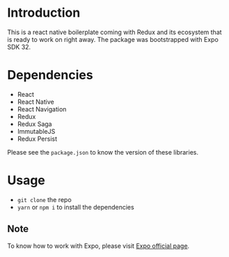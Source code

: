 # Introduction
This is a react native boilerplate coming with Redux and its ecosystem that is ready to work on right away. 
The package was bootstrapped  with Expo SDK 32.   

# Dependencies
* React
* React Native
* React Navigation
* Redux
* Redux Saga
* ImmutableJS
* Redux Persist 

Please see the `package.json` to know the version of these libraries.

# Usage
* `git clone` the repo
* `yarn` or `npm i` to install the dependencies


## Note
To know how to work with Expo, please visit [Expo official page](https://docs.expo.io/).



